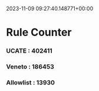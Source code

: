 2023-11-09 09:27:40.148771+00:00
# Rule Counter 
 ### UCATE : 402411

 ### Veneto : 186453

 ### Allowlist : 13930